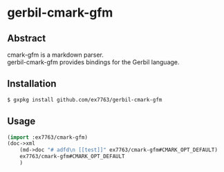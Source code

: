 # gerbil-cmark-gfm

## Abstract
cmark-gfm is a markdown parser.  
gerbil-cmark-gfm provides bindings for the Gerbil language.  

## Installation
``` sh
$ gxpkg install github.com/ex7763/gerbil-cmark-gfm
```

## Usage
``` lisp
(import :ex7763/cmark-gfm)
(doc->xml 
    (md->doc "# adfd\n [[test]]" ex7763/cmark-gfm#CMARK_OPT_DEFAULT) 
    ex7763/cmark-gfm#CMARK_OPT_DEFAULT
    ) 
```

